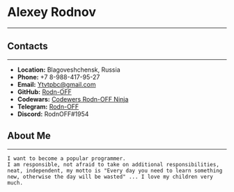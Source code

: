 # Alexey Rodnov
*******

## Contacts
*******
* __Location:__ Blagoveshchensk, Russia
* __Phone:__ +7 8-988-417-95-27
* __Email:__ Ytvtpbc@gmail.com
* __GitHub:__ [Rodn-OFF](https://github.com/Rodn-OFF) 
* __Codewars:__ [Codewers Rodn-OFF Ninja](https://www.codewars.com/users/RodnOFF)
* __Telegram:__ [Rodn-OFF](https://t.me/RodnOFF)
* __Discord:__ RodnOFF#1954

## About Me
*******
    I want to become a popular programmer.
    I am responsible, not afraid to take on additional responsibilities, neat, independent, my motto is "Every day you need to learn something new, otherwise the day will be wasted" ... I love my children very much.